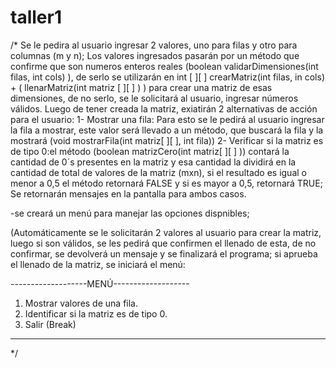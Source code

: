 # taller1
/* Se le pedira al usuario ingresar 2 valores, uno para filas y otro para columnas (m y n);
Los valores ingresados pasarán por un método que confirme que son numeros enteros reales (boolean validarDimensiones(int filas, int cols) ), 
de serlo se utilizarán en int [ ][ ] crearMatriz(int filas, in cols) + (<tipo> llenarMatriz(int matriz [ ][ ] ) ) para crear una matriz de esas dimensiones, de no serlo,
se le solicitará al usuario, ingresar números válidos.
Luego de tener creada la matriz, exiatirán 2 alternativas de acción para el usuario:
1- Mostrar una fila: Para esto se le pedirá al usuario ingresar la fila a mostrar, este valor será llevado a un método, que buscará la fila y la mostrará (void mostrarFila(int matriz[ ][ ], int fila))
2- Verificar si la matriz es de tipo 0:el método (boolean matrizCero(int matriz[ ][ ] )) contará la cantidad de 0´s presentes en la matriz y esa cantidad la dividirá en la cantidad de total de valores
de la matriz (mxn), si el resultado es igual o menor a 0,5 el método retornará FALSE y si es mayor a 0,5, retornará TRUE; Se retornarán mensajes en la pantalla para ambos casos.

-se creará un menú para manejar las opciones dispnibles;

(Automáticamente se le solicitarán 2 valores al usuario para crear la matriz, luego si son válidos, se les pedirá que confirmen el llenado de esta,
de no confirmar, se devolverá un mensaje y se finalizará el programa; si aprueba el llenado de la matriz, se iniciará el menú:

-------------------MENÚ-------------------
1. Mostrar valores de una fila.
2. Identificar si la matriz es de tipo 0.
3. Salir (Break)
------------------------------------------
*/
